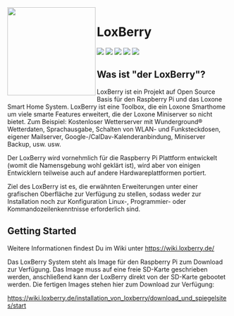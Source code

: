 <img width="200px" src="webfrontend/html/system/images/Logo_green_transparent.png" align="left"/>

# LoxBerry

![](https://img.shields.io/github/release/mschlenstedt/loxberry.svg?label=release&style=flat)
![](https://img.shields.io/github/commits-since/mschlenstedt/loxberry/latest.svg?style=flat)
![](https://img.shields.io/github/release-pre/mschlenstedt/loxberry.svg?label=pre-release&style=flat)
![](https://img.shields.io/github/issues/mschlenstedt/loxberry.svg?style=flat)
![](https://img.shields.io/github/license/mschlenstedt/loxberry.svg?style=flat)


Was ist "der LoxBerry"?
-----------------------

LoxBerry ist ein Projekt auf Open Source Basis für den Raspberry Pi und das Loxone
Smart Home System. LoxBerry ist eine Toolbox, die ein Loxone Smarthome um viele smarte
Features erweitert, die der Loxone Miniserver so nicht bietet. Zum Beispiel:
Kostenloser Wetterserver mit Wunderground® Wetterdaten, Sprachausgabe, Schalten
von WLAN- und Funksteckdosen, eigener Mailserver, Google-/CalDav-Kalenderanbindung,
Miniserver Backup, usw. usw. 

Der LoxBerry wird vornehmlich für die Raspberry Pi Plattform entwickelt (womit
die Namensgebung wohl geklärt ist), wird aber von einigen Entwicklern teilweise
auch auf andere Hardwareplattformen portiert.  

Ziel des LoxBerry ist es, die erwähnten Erweiterungen unter einer grafischen
Oberfläche zur Verfügung zu stellen, sodass weder zur Installation noch zur
Konfiguration Linux-, Programmier- oder Kommandozeilenkenntnisse erforderlich
sind. 
 
Getting Started
---------------
 
Weitere Informationen findest Du im Wiki unter https://wiki.loxberry.de/

Das LoxBerry System steht als Image für den Raspberry Pi zum Download zur Verfügung. 
Das Image muss auf eine freie SD-Karte geschrieben werden, anschließend kann der LoxBerry
direkt von der SD-Karte gebootet werden. Die fertigen Images stehen hier zum Download
zur Verfügung: 

https://wiki.loxberry.de/installation_von_loxberry/download_und_spiegelsites/start
